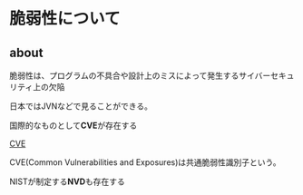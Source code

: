 # 脆弱性について

## about

脆弱性は、プログラムの不具合や設計上のミスによって発生するサイバーセキュリティ上の欠陥

日本ではJVNなどで見ることができる。

国際的なものとして**CVE**が存在する

[CVE](https://www.cve.org)

CVE(Common Vulnerabilities and Exposures)は共通脆弱性識別子という。

NISTが制定する**NVD**も存在する
